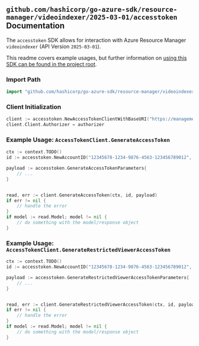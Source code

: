 
## `github.com/hashicorp/go-azure-sdk/resource-manager/videoindexer/2025-03-01/accesstoken` Documentation

The `accesstoken` SDK allows for interaction with Azure Resource Manager `videoindexer` (API Version `2025-03-01`).

This readme covers example usages, but further information on [using this SDK can be found in the project root](https://github.com/hashicorp/go-azure-sdk/tree/main/docs).

### Import Path

```go
import "github.com/hashicorp/go-azure-sdk/resource-manager/videoindexer/2025-03-01/accesstoken"
```


### Client Initialization

```go
client := accesstoken.NewAccessTokenClientWithBaseURI("https://management.azure.com")
client.Client.Authorizer = authorizer
```


### Example Usage: `AccessTokenClient.GenerateAccessToken`

```go
ctx := context.TODO()
id := accesstoken.NewAccountID("12345678-1234-9876-4563-123456789012", "example-resource-group", "accountName")

payload := accesstoken.GenerateAccessTokenParameters{
	// ...
}


read, err := client.GenerateAccessToken(ctx, id, payload)
if err != nil {
	// handle the error
}
if model := read.Model; model != nil {
	// do something with the model/response object
}
```


### Example Usage: `AccessTokenClient.GenerateRestrictedViewerAccessToken`

```go
ctx := context.TODO()
id := accesstoken.NewAccountID("12345678-1234-9876-4563-123456789012", "example-resource-group", "accountName")

payload := accesstoken.GenerateRestrictedViewerAccessTokenParameters{
	// ...
}


read, err := client.GenerateRestrictedViewerAccessToken(ctx, id, payload)
if err != nil {
	// handle the error
}
if model := read.Model; model != nil {
	// do something with the model/response object
}
```
